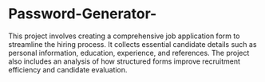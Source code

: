 # Password-Generator-
This project involves creating a comprehensive job application form to streamline the hiring process. It collects essential candidate details such as personal information, education, experience, and references. The project also includes an analysis of how structured forms improve recruitment efficiency and candidate evaluation.
